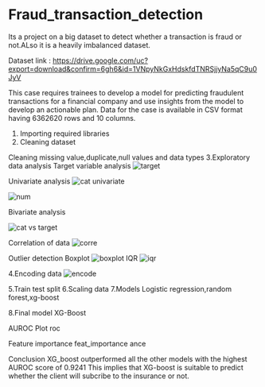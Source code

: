 # Fraud_transaction_detection
Its a project on a big dataset to detect whether a transaction is fraud or not.ALso it is a heavily imbalanced dataset.

Dataset link : https://drive.google.com/uc?export=download&confirm=6gh6&id=1VNpyNkGxHdskfdTNRSjjyNa5qC9u0JyV

This case requires trainees to develop a model for predicting fraudulent transactions for a
financial company and use insights from the model to develop an actionable plan. Data for the
case is available in CSV format having 6362620 rows and 10 columns.

1. Importing required libraries
2. Cleaning dataset

Cleaning missing value,duplicate,null values and data types
3.Exploratory data analysis
Target variable analysis
![target](https://github.com/Thiruvenkatam007/Fraud_transaction_detection/assets/113424127/bdc5cc02-4c16-41be-bbed-bedde654e3e1)


Univariate analysis
![cat univariate](https://github.com/Thiruvenkatam007/Fraud_transaction_detection/assets/113424127/637bfc2e-c399-491e-9d65-74c2ce0207b0)

![num](https://github.com/Thiruvenkatam007/Fraud_transaction_detection/assets/113424127/882fcd0f-7245-4f00-b3eb-144cda9ba1a9)

Bivariate analysis

![cat vs target](https://github.com/Thiruvenkatam007/Fraud_transaction_detection/assets/113424127/8f20f5a2-2ddd-4b22-a0af-3f7996091475)

Correlation of data
![corre](https://github.com/Thiruvenkatam007/Fraud_transaction_detection/assets/113424127/411a2c02-944c-44fa-a1d9-7d0d3722a85d)

Outlier detection
Boxplot
![boxplot](https://github.com/Thiruvenkatam007/Fraud_transaction_detection/assets/113424127/721b43e0-c6c4-4df3-812d-c65b34a2a99d)
IQR
![iqr](https://github.com/Thiruvenkatam007/Fraud_transaction_detection/assets/113424127/6613e161-84d4-412e-9e16-e0c1fc983a01)

4.Encoding data
![encode](https://github.com/Thiruvenkatam007/Fraud_transaction_detection/assets/113424127/1953aa22-9252-4002-834b-d25905923bb9)

5.Train test split
6.Scaling data
7.Models
Logistic regression,random forest,xg-boost

8.Final model
XG-Boost

AUROC Plot
roc

Feature importance
feat_importance ance

Conclusion
XG_boost outperformed all the other models with the highest AUROC score of 0.9241
This implies that XG-boost is suitable to predict whether the client will subcribe to the insurance or not.
